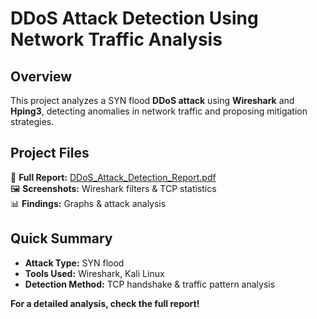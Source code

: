 # DDoS Attack Detection Using Network Traffic Analysis

## Overview  
This project analyzes a SYN flood **DDoS attack** using **Wireshark** and **Hping3**, detecting anomalies in network traffic and proposing mitigation strategies.  

## Project Files  
📄 **Full Report:** [DDoS_Attack_Detection_Report.pdf](./DDoS_Attack_Detection_Report.pdf)  
🖼 **Screenshots:** Wireshark filters & TCP statistics  
📊 **Findings:** Graphs & attack analysis  

## Quick Summary  
- **Attack Type:** SYN flood  
- **Tools Used:** Wireshark, Kali Linux  
- **Detection Method:** TCP handshake & traffic pattern analysis  

 **For a detailed analysis, check the full report!**

